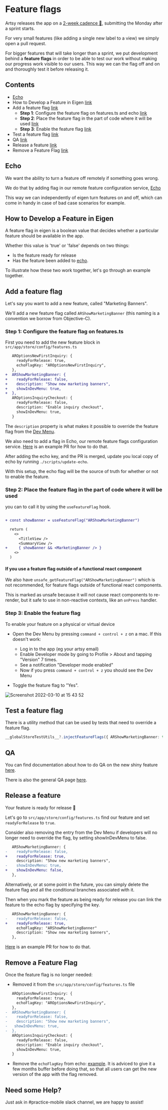# Feature flags

Artsy releases the app on a [2-week cadence 🔐](https://www.notion.so/artsy/2-week-Release-Cadence-f3427549d9cb4d8b809ad16c57338c2d), submitting the Monday after a sprint starts.

For very small features (like adding a single new label to a view) we simply open a pull request.

For bigger features that will take longer than a sprint, we put development behind a **feature flags** in order to be able to test our work without making our progress work visible to our users. This way we can the flag off and on and thoroughly test it before releasing it.

## Contents

- [Echo](#echo)
- How to Develop a Feature in Eigen [link](#how-to-develop-a-feature-in-eigen)
- Add a feature flag [link](#add-a-feature-flag)
  - **Step 1**: Configure the feature flag on features.ts and echo [link](#step-1-configure-the-feature-flag-on-featurests)
  - **Step 2**: Place the feature flag in the part of code where it will be used [link](#step-2-place-the-feature-flag-in-the-part-of-code-where-it-will-be-used)
  - **Step 3**: Enable the feature flag [link](#step-3-enable-the-feature-flag)
- Test a feature flag [link](#test-a-feature-flag)
- QA [link](#qa)
- Release a feature [link](#release-a-feature)
- Remove a Feature Flag [link](#remove-a-feature-flag)

## Echo

We want the ability to turn a feature off remotely if something goes wrong.

We do that by adding flag in our remote feature configuration service, [Echo](https://github.com/artsy/echo)

This way we can independently of eigen turn features on and off, which can come in handy in case of bad case scenarios for example.

## How to Develop a Feature in Eigen

A feature flag in eigen is a boolean value that decides whether a particular feature should be available in the app.

Whether this value is 'true' or 'false' depends on two things:

- Is the feature ready for release
- Has the feature been added to [echo](https://github.com/artsy/echo).

To illustrate how these two work together, let's go through an example together.

## Add a feature flag

Let's say you want to add a new feature, called "Marketing Banners".

We'll add a new feature flag called `ARShowMarketingBanner` (this naming is a convention we borrow from Objective-C).

### Step 1: Configure the feature flag on features.ts

First you need to add the new feature block in `src/app/store/config/features.ts`

```diff
   AROptionsNewFirstInquiry: {
     readyForRelease: true,
     echoFlagKey: "AROptionsNewFirstInquiry",
   },
+  ARShowMarketingBanner: {
+    readyForRelease: false,
+    description: "Show new marketing banners",
+    showInDevMenu: true,
+  },
   AROptionsInquiryCheckout: {
     readyForRelease: false,
     description: "Enable inquiry checkout",
     showInDevMenu: true,
   }
```

The `description` property is what makes it possible to override the feature flag from the [Dev Menu](/dev_menu.md).

We also need to add a flag in Echo, our remote feature flags configuration service.
[Here](https://github.com/artsy/echo/commit/978a103e2c67a8010fabb2184f84aaef31d16f93) is an example PR for how to do that.

After adding the echo key, and the PR is merged, update you local copy of echo by running `./scripts/update-echo`.

With this setup, the echo flag will be the source of truth for whether or not to enable the feature.

### Step 2: Place the feature flag in the part of code where it will be used

you can to call it by using the `useFeatureFlag` hook.

```diff

+ const showBanner = useFeatureFlag("ARShowMarketingBanner")

  return (
    <>
      <TitleView />
      <SummaryView />
+     { showBanner && <MarketingBanner /> }
    <>
  )
```

#### If you use a feature flag outside of a functional react component

We also have `unsafe_getFeatureFlag("ARShowMarketingBanner")` which is not recommended, for feature flags outside of functional react components.

This is marked as unsafe because it will not cause react components to re-render, but it safe to use in non-reactive contexts, like an `onPress` handler.

### Step 3: Enable the feature flag

To enable your feature on a physical or virtual device

- Open the Dev Menu by pressing `command + control + z` on a mac. If this doesn't work:

  - Log in to the app (eg your artsy email)
  - Enable Developer mode by going to Profile > About and tapping "Version" 7 times.
  - See a notification "Developer mode enabled"
  - Now if you press `command + control + z` you should see the Dev Menu

- Toggle the feature flag to "Yes".

![Screenshot 2022-03-10 at 15 43 52](https://user-images.githubusercontent.com/36475005/157685742-51e8b58d-9a87-441c-a2d7-184bfa0adc45.png)

## Test a feature flag

There is a utility method that can be used by tests that need to override a feature flag.

```ts
__globalStoreTestUtils__?.injectFeatureFlags({ ARShowMarketingBanner: true })
```

## QA

You can find documentation about how to do QA on the new shiny feature [here](https://www.notion.so/artsy/Setting-up-a-QA-script-for-a-New-Feature-from-a-non-MX-Team-5569acfd38f84c4b80e9af5c1d5389e8).

There is also the general QA page [here](https://www.notion.so/artsy/QA-decba0c3a57a4508b726f3a8624ceca3).

## Release a feature

Your feature is ready for release 🎉

Let's go to `src/app/store/config/features.ts` find our feature and set `readyForRelease` to `true`.

Consider also removing the entry from the Dev Menu if developers will no longer need to override the flag, by setting showInDevMenu to false.

```diff
   ARShowMarketingBanner: {
-    readyForRelease: false,
+    readyForRelease: true,
     description: "Show new marketing banners",
-    showInDevMenu: true,
+    showInDevMenu: false,
   },
```

Alternatively, or at some point in the future, you can simply delete the feature flag and all the conditional branches associated with it.

Then when you mark the feature as being ready for release you can link the feature to the echo flag by specifying the key.

```diff
   ARShowMarketingBanner: {
-    readyForRelease: false,
+    readyForRelease: true,
     echoFlagKey: "ARShowMarketingBanner"
     description: "Show new marketing banners",
   },
```

[Here](https://github.com/artsy/echo/pull/70/files) is an example PR for how to do that.

## Remove a Feature Flag

Once the feature flag is no longer needed:

- Removed it from the `src/app/store/config/features.ts` file

```diff
   AROptionsNewFirstInquiry: {
     readyForRelease: true,
     echoFlagKey: "AROptionsNewFirstInquiry",
   },
-  ARShowMarketingBanner: {
-    readyForRelease: false,
-    description: "Show new marketing banners",
-   showInDevMenu: true,
-  },
   AROptionsInquiryCheckout: {
     readyForRelease: false,
     description: "Enable inquiry checkout",
     showInDevMenu: true,
   }
```

- Remove the `echoFlagKey` from echo: [example](https://github.com/artsy/echo/pull/86).
  It is adviced to give it a few months buffer before doing that, so that all users can get the new version of the app with the flag removed.

## Need some Help?

Just ask in #practice-mobile slack channel, we are happy to assist!
